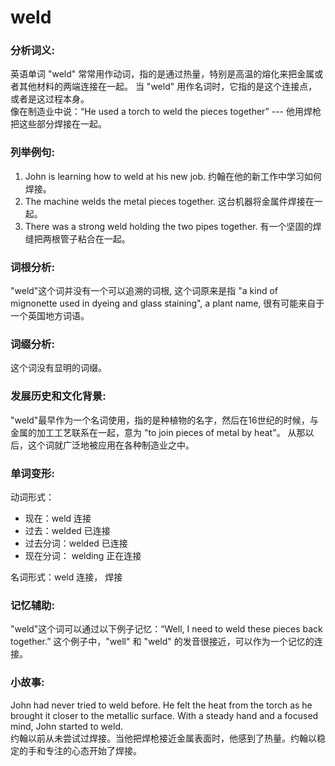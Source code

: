 # weld

### 分析词义:

  

英语单词 "weld" 常常用作动词，指的是通过热量，特别是高温的熔化来把金属或者其他材料的两端连接在一起。 当 "weld" 用作名词时，它指的是这个连接点，或者是这过程本身。  
像在制造业中说：“He used a torch to weld the pieces together” --- 他用焊枪把这些部分焊接在一起。

  

### 列举例句:

  

1.  John is learning how to weld at his new job. 约翰在他的新工作中学习如何焊接。
2.  The machine welds the metal pieces together. 这台机器将金属件焊接在一起。
3.  There was a strong weld holding the two pipes together. 有一个坚固的焊缝把两根管子粘合在一起。

  

### 词根分析:

  

"weld"这个词并没有一个可以追溯的词根, 这个词原来是指 "a kind of mignonette used in dyeing and glass staining", a plant name, 很有可能来自于一个英国地方词语。

  

### 词缀分析:

  

这个词没有显明的词缀。

  

### 发展历史和文化背景:

  

"weld"最早作为一个名词使用，指的是种植物的名字，然后在16世纪的时候，与金属的加工工艺联系在一起，意为 "to join pieces of metal by heat"。 从那以后，这个词就广泛地被应用在各种制造业之中。

  

### 单词变形:

  

动词形式：

  

*   现在：weld 连接
*   过去：welded 已连接
*   过去分词：welded 已连接
*   现在分词： welding 正在连接

  

名词形式：weld 连接， 焊接

  

### 记忆辅助:

  

"weld"这个词可以通过以下例子记忆：“Well, I need to weld these pieces back together.” 这个例子中，"well" 和 "weld" 的发音很接近，可以作为一个记忆的连接。

  

### 小故事:

  

John had never tried to weld before. He felt the heat from the torch as he brought it closer to the metallic surface. With a steady hand and a focused mind, John started to weld.  
约翰以前从未尝试过焊接。当他把焊枪接近金属表面时，他感到了热量。约翰以稳定的手和专注的心态开始了焊接。

